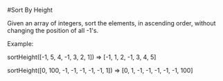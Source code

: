 #Sort By Height

Given an array of integers, sort the elements, in ascending order, without changing the position of all -1's. 

Example:

sortHeight([-1, 5, 4, -1, 3, 2, 1]) =>  [-1, 1, 2, -1, 3, 4, 5]

sortHeight([0, 100, -1, -1, -1, -1, -1, 1]) => [0, 1, -1, -1, -1, -1, -1, 100]